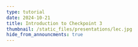 ```yaml
---
type: tutorial
date: 2024-10-21
title: Introduction to Checkpoint 3
thumbnail: /static_files/presentations/lec.jpg
hide_from_announcments: true
---
```

